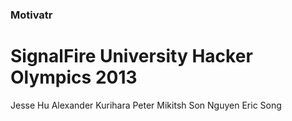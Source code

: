 ### Motivatr

# SignalFire University Hacker Olympics 2013

Jesse Hu
Alexander Kurihara
Peter Mikitsh
Son Nguyen
Eric Song